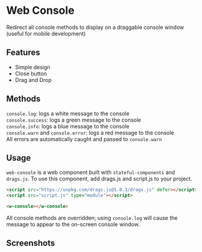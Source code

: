 # Web Console
Redirect all console methods to display on a draggable console window (useful for mobile development)

## Features
* Simple design
* Close button
* Drag and Drop

## Methods
`console.log`: logs a white message to the console  
`console.success`: logs a green message to the console  
`console.info`: logs a blue message to the console  
`console.warn` and `console.error`: logs a red message to the console  
All errors are automatically caught and passed to `console.warn`  

## Usage
`web-console` is a web component built with `stateful-components` and `drags.js`. To use this component, add drags.js and script.js to your project.

```html
<script src="https://unpkg.com/drags.js@1.0.3/drags.js" defer></script>
<script src="script.js" type="module"></script>

<w-console></w-console>
```

All console methods are overridden; using `console.log` will cause the message to appear to the on-screen console window. 

## Screenshots